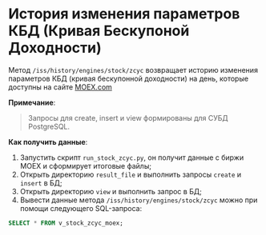 # История изменения параметров КБД (Кривая Бескупоной Доходности)

Метод ```/iss/history/engines/stock/zcyc``` возвращает историю изменения параметров КБД (кривая бескупонной доходности) на день, которые доступны на сайте [MOEX.com](https://iss.moex.com/iss/reference/783)

**Примечание**:
> Запросы для create, insert и view формированы для СУБД PostgreSQL.

**Как получить данные**:
1. Запустить скрипт ```run_stock_zcyc.py```, он получит данные с биржи MOEX и сформирует итоговые файлы;
2. Открыть директорию ```result_file``` и выполнить запросы ```create``` и ```insert``` в БД;
3. Открыть директорию ```view``` и выполнить запрос в БД;
4. Вывести данные метода ```/iss/history/engines/stock/zcyc``` можно при помощи следующего SQL-запроса:
```sql
SELECT * FROM v_stock_zcyc_moex;
```